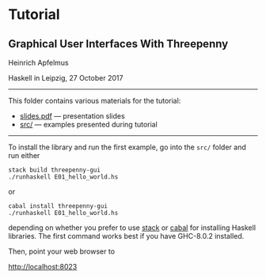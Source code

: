 # Tutorial

## Graphical User Interfaces With Threepenny

Heinrich Apfelmus

Haskell in Leipzig, 27 October 2017

----

This folder contains various materials for the tutorial:

* [slides.pdf](slides.pdf) — presentation slides
* [src/](src/) — examples presented during tutorial

----

To install the library and run the first example,
go into the `src/` folder and run either

    stack build threepenny-gui
    ./runhaskell E01_hello_world.hs

or

    cabal install threepenny-gui
    ./runhaskell E01_hello_world.hs

depending on whether you prefer to use [stack][]
or [cabal][] for installing Haskell libraries.
The first command works best if you have GHC-8.0.2 installed.

Then, point your web browser to

  <http://localhost:8023>


  [stack]: https://docs.haskellstack.org/en/stable/README/
  [cabal]: https://www.haskell.org/cabal/

